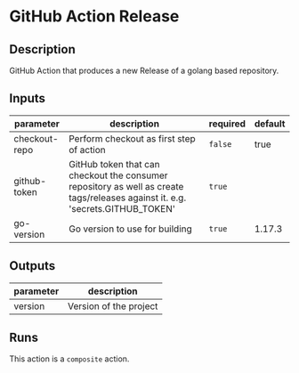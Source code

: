 # GitHub Action Release

<!-- prettier-ignore-start -->
<!-- action-docs-description -->
## Description

GitHub Action that produces a new Release of a golang based repository.
<!-- action-docs-description -->
<!-- prettier-ignore-end -->

<!-- prettier-ignore-start -->
<!-- action-docs-inputs -->
## Inputs

| parameter | description | required | default |
| --- | --- | --- | --- |
| checkout-repo | Perform checkout as first step of action | `false` | true |
| github-token | GitHub token that can checkout the consumer repository as well as create tags/releases against it. e.g. 'secrets.GITHUB_TOKEN' | `true` |  |
| go-version | Go version to use for building | `true` | 1.17.3 |
<!-- action-docs-inputs -->

<!-- action-docs-outputs -->
## Outputs

| parameter | description |
| --- | --- |
| version | Version of the project |
<!-- action-docs-outputs -->

<!-- action-docs-runs -->
## Runs

This action is a `composite` action.
<!-- action-docs-runs -->

<!-- action-docs-usage  -->
<!-- action-docs-usage -->
<!-- prettier-ignore-end -->
